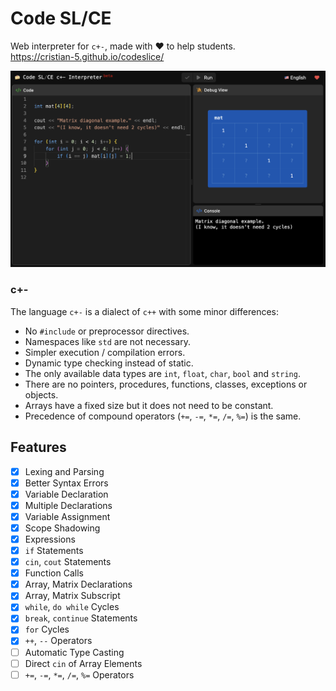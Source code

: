 
# Code SL/CE

Web interpreter for `c+-`, made with ❤️ to help students.\
https://cristian-5.github.io/codeslice/

![Code Slice](/img/screen-1.png)

### c+\-

The language `c+-` is a dialect of `c++` with some minor differences:

- No `#include` or preprocessor directives.
- Namespaces like `std` are not necessary.
- Simpler execution / compilation errors.
- Dynamic type checking instead of static.
- The only available data types are `int`, `float`, `char`, `bool` and `string`.
- There are no pointers, procedures, functions, classes, exceptions or objects.
- Arrays have a fixed size but it does not need to be constant.
- Precedence of compound operators (`+=`, `-=`, `*=`, `/=`, `%=`) is the same.

## Features

- [x] Lexing and Parsing
- [x] Better Syntax Errors
- [x] Variable Declaration
- [x] Multiple Declarations
- [x] Variable Assignment
- [x] Scope Shadowing
- [x] Expressions
- [x] `if` Statements
- [x] `cin`, `cout` Statements
- [x] Function Calls
- [x] Array, Matrix Declarations
- [x] Array, Matrix Subscript
- [x] `while`, `do while` Cycles
- [x] `break`, `continue` Statements
- [x] `for` Cycles
- [x] `++`, `--` Operators
- [ ] Automatic Type Casting
- [ ] Direct `cin` of Array Elements
- [ ] `+=`, `-=`, `*=`, `/=`, `%=` Operators
